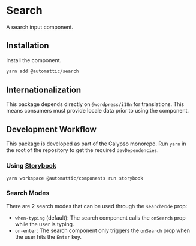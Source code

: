 # Search

A search input component.

## Installation

Install the component.

```bash
yarn add @automattic/search
```

## Internationalization

This package depends directly on `@wordpress/i18n` for translations. This means consumers must provide locale data prior to using the component.

## Development Workflow

This package is developed as part of the Calypso monorepo. Run `yarn`
in the root of the repository to get the required `devDependencies`.

### Using [Storybook](https://storybook.js.org/)

`yarn workspace @automattic/components run storybook`

### Search Modes

There are 2 search modes that can be used through the `searchMode` prop:

- `when-typing` (default): The search component calls the `onSearch` prop while the user is typing.
- `on-enter`: The search component only triggers the `onSearch` prop when the user hits the `Enter` key.
